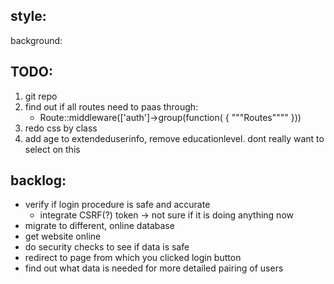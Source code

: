 ## style:
background: 


## TODO:
1. git repo
2. find out if all routes need to paas through:
    - Route::middleware(['auth']->group(function( {
        """Routes"""" 
    }))
3. redo css by class
4. add age to extendeduserinfo, remove educationlevel. dont really want to select on this



## backlog:
- verify if login procedure is safe and accurate
    - integrate CSRF(?) token -> not sure if it is doing anything now
- migrate to different, online database
- get website online
- do security checks to see if data is safe
- redirect to page from which you clicked login button
- find out what data is needed for more detailed pairing of users
